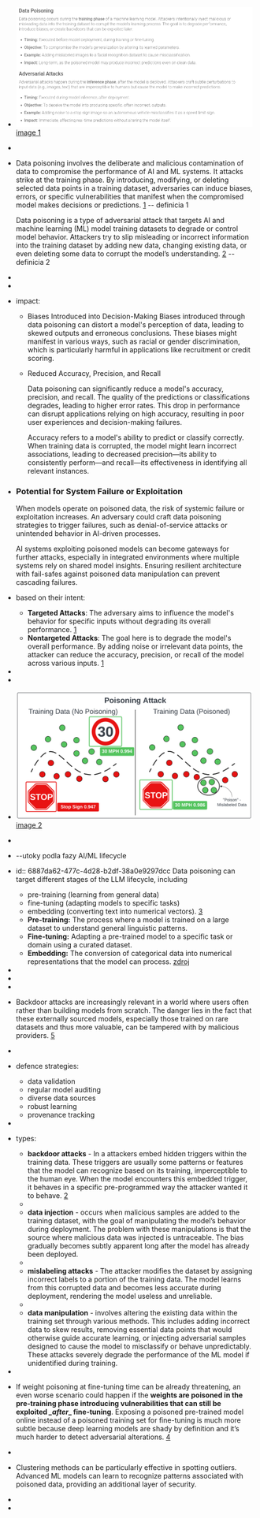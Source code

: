 - ![image.png](../assets/image_1753730775585_0.png) [image 1](https://massedcompute.com/faq-answers/?question=What%20is%20the%20difference%20between%20data%20poisoning%20and%20adversarial%20attacks%20in%20machine%20learning?)
-
- Data poisoning involves the deliberate  and  malicious contamination of data to compromise the performance of AI and ML systems. It attacks strike at the training phase. By introducing, modifying, or 
  deleting selected data points in a training dataset, adversaries can induce biases, errors, or specific vulnerabilities that manifest when the compromised model makes decisions or predictions. [1](https://www.nightfall.ai/ai-security-101/data-poisoning) -- definicia 1 
  
  Data poisoning is a type of adversarial attack that targets AI and machine learning (ML) model training datasets to degrade or control model behavior. Attackers try to slip misleading or incorrect information into the training dataset by adding new data, changing existing data, or even deleting some data to corrupt the model’s understanding. [2](https://www.wiz.io/academy/data-poisoning)  -- definicia 2
-
-
- impact:
	- Biases Introduced into Decision-Making
	  Biases introduced through data poisoning can distort a model's perception of data, leading
	  to skewed outputs and erroneous conclusions. These biases might manifest in various ways, such as racial or gender discrimination, which is particularly harmful in applications like recruitment or credit scoring.
	- Reduced Accuracy, Precision, and Recall
	  
	  Data poisoning can significantly reduce a model's accuracy, precision, and 
	  recall. The quality of the predictions or classifications degrades, leading to higher error rates. This drop in performance can disrupt applications relying on high accuracy, resulting in poor user 
	  experiences and decision-making failures.
	  
	  Accuracy refers to a 
	  model's ability to predict or classify correctly. When training data is 
	  corrupted, the model might learn incorrect associations, leading to 
	  decreased precision—its ability to consistently perform—and recall—its 
	  effectiveness in identifying all relevant instances.
- ### Potential for System Failure or Exploitation
  
  When
  models operate on poisoned data, the risk of systemic failure or 
  exploitation increases. An adversary could craft data poisoning 
  strategies to trigger failures, such as denial-of-service attacks or 
  unintended behavior in AI-driven processes. 
  
  AI systems exploiting
  poisoned models can become gateways for further attacks, especially in 
  integrated environments where multiple systems rely on shared model 
  insights. Ensuring resilient architecture with fail-safes against 
  poisoned data manipulation can prevent cascading failures.
- based on their intent:
	- **Targeted Attacks**: The adversary aims to influence the model's behavior for specific inputs without degrading its overall performance. [1](https://www.nightfall.ai/ai-security-101/data-poisoning)
	- **Nontargeted Attacks**: The goal here is to degrade the model's overall performance. By adding noise or irrelevant data points, the attacker can reduce the accuracy, precision, or recall of the model across various inputs. [1](https://www.nightfall.ai/ai-security-101/data-poisoning)
-
-
- ![image.png](../assets/image_1753735433654_0.png) [image 2](https://mindgard.ai/blog/ai-under-attack-six-key-adversarial-attacks-and-their-consequences)
-
- --utoky podla fazy AI/ML lifecycle
- id:: 6887da62-477c-4d28-b2df-38a0e9297dcc
  Data poisoning can target different stages of the LLM lifecycle, including
	- pre-training (learning from general data)
	- fine-tuning (adapting models to specific tasks)
	- embedding (converting text into
	   numerical vectors). [3](https://genai.owasp.org/llmrisk/llm042025-data-and-model-poisoning/)
	- **Pre-training:** The process where a model is trained on a large dataset to understand general linguistic patterns.
	- **Fine-tuning:** Adapting a pre-trained model to a specific task or domain using a curated dataset.
	- **Embedding:** The conversion of categorical data into numerical representations that the model can process. [zdroj](https://medium.com/@anandpawar26/ep04-llm03-training-data-poisoning-2a836fc8a973)
-
-
-
- Backdoor attacks are increasingly relevant in a world where users often rather than building models from scratch. The danger lies in the fact that these externally sourced models, especially those trained on rare datasets and thus more valuable, can be tampered with by malicious 
  providers. [5](https://www.cobalt.io/blog/backdoor-attacks-on-ai-models)
-
- defence strategies:
	- data validation
	- regular model auditing
	- diverse data sources
	- robust learning
	- provenance tracking
-
- types:
	- **backdoor attacks** - In a attackers embed hidden triggers within the training data. These 
	  triggers are usually some patterns or features that the model can  recognize based on its training, imperceptible to the human eye. When the model encounters this embedded trigger, it behaves in a specific pre-programmed way the attacker wanted it to behave. [2](https://www.sentinelone.com/cybersecurity-101/threat-intelligence/backdoor-attacks/)
	-
	- **data injection** - occurs when malicious samples are added to the training dataset, with 
	  the goal of manipulating the model’s behavior during deployment. The problem with these manipulations is that the source where malicious data was injected is untraceable. The bias gradually becomes subtly apparent long after the model has already been deployed.
	-
	- **mislabeling attacks** - The attacker modifies the dataset by assigning incorrect labels to a portion of the training data. The model learns from this corrupted data and becomes less accurate 
	  during deployment, rendering the model useless and unreliable.
	-
	- **data manipulation** -  involves altering the existing data within the training set through various methods. This includes adding incorrect data to skew results, removing essential data points that would otherwise guide accurate learning, or injecting adversarial samples designed to cause the model to misclassify or behave unpredictably. These attacks severely degrade the performance of the ML model if unidentified during training.
-
- If weight poisoning at fine-tuning time can be already threatening, an even worse scenario could happen if the **weights are poisoned in the pre-training phase introducing vulnerabilities that can still be exploited *_after*_ fine-tuning**. Exposing a poisoned pre-trained model online instead of a poisoned training set for fine-tuning is much more subtle because deep learning models are shady by definition and it’s much harder to detect adversarial alterations. [4](https://towardsdatascience.com/backdoor-attacks-on-language-models-can-we-trust-our-models-weights-73108f9dcb1f/)
-
- Clustering methods can be particularly effective in spotting outliers. Advanced ML models can learn to recognize patterns associated with poisoned data, providing an additional layer of security.
-
-